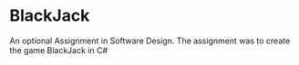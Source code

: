 # BlackJack
An optional Assignment in Software Design.
The assignment was to create the game BlackJack in C#

